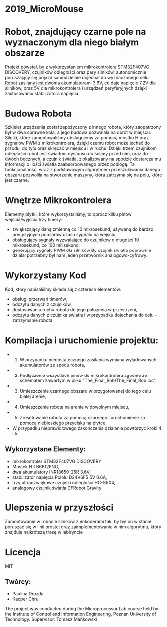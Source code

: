 # 2019_MicroMouse

# Robot, znajdujący czarne pole na wyznaczonym dla niego białym obszarze

Projekt powstał, by z wykorzystaniem mikrokontrolera STM32F407VG DISCOVERY, czujników odległości oraz pary silników, autonomicznie poruszający się pojazd samodzielnie dojechał do wyznaczonego celu.
Robot zasilany jest dwoma akumulatorami 3.6V, co daje napięcie 7.2V dla silników, oraz 5V dla mikrokontrolera i urządzeń peryferyjnych dzięki zastosowaniu stabilizatora napięcia.

# Budowa Robota
Szkielet urządzenia został zapożyczony z innego robota, który zaopatrzony był w dwa sprawne koła, a jego budowa pozwalała na obrót w miejscu.
Silniki, które zamontowaliśmy obsługujemy za pomocą mostku H oraz sygnałów PWM z mikrokontrolera, dzięki czemu robot może jechać do przodu, do tyłu oraz skręcać w miejscu i w ruchu.
Dzięki trzem czujnikom odległości robot jest świadom dystansu do ściany przed nim, oraz do dwóch bocznych, a czujnik światła, zlokalizowany na spodzie dostarcza mu informacji o ilości światła zaabsorbowanego przez podłogę.
Ta funkcjonalność, wraz z podstawowym algorytmem przeszukiwania danego obszaru pozwoliła na stworzenie maszyny, która zatrzyma się na polu, które jest czarne.

# Wnętrze Mikrokontrolera
Elementy płytki, które wykorzystaliśmy, to oprócz kilku pinów wejścia/wyjścia trzy timery:
- zwiększający daną zmienną co 10 mikrosekund, używaną do bardzo precyzyjnych pomiarów czasu sygnału na wejściu,
- obsługujący sygnały wyzwalające do czujników o długości 10 mikrosekund, co 100 milisekund,
- generujący sygnały PWM dla silników
By czujnik światła poprawnie działał potrzebny był nam jeden przetwornik analogowo-cyfrowy.

# Wykorzystany Kod
Kod, który napisaliśmy składa się z czterech elementów:
- obsługi przerwań timerów,
- odczytu danych z czujników,
- dostosowaniu ruchu robota do jego położenia w przestrzeni,
- odczytu danych z czujnika światła i w przypadku dojechania do celu - zatrzymanie robota

# Kompilacja i uruchomienie projektu:
- 1. W przypadku niedostatecznego zasilania wymiana wyładowanych akumulatorów ze spodu robota,
- 2. Podłączenie wszystkich pinów do mikrokontrolera zgodnie ze schematem zawartym w pliku "The_Final_Rob/The_Final_Rob.ioc",
- 3. Umieszczenie czarnego obszaru w przygotowanej do tego celu białej arenie,
- 4. Umieszczenie robota na arenie w dowolnym miejscu,
- 5. Zresetowanie robota za pomocą czarnego i uruchomienie za pomocą niebieskiego przycisku na płytce,
- W przypadku nieprawidłowego zakończenia działania powtórzyć kroki 4 i 5.

## Wykorzystane Elementy:
- mikrokontroler STM32F407VG DISCOVERY
- Mostek H TB6612FNG,
- dwa akumulatory INR18650-25R 3.6V,
- stabilizator napięcia Pololu D24V6F5 5V 0.6A,
- trzy ultradźwiękowe czujniki odległości HC-SR04,
- analogowy czujnik światła DFRobot Gravity

# Ulepszenia w przyszłości
Zamontowanie w robocie silników z enkoderami tak, by był on w stanie poruszać się w linii prostej oraz zaimplementowanie w nim algorytmu, który znajduje najkrótszą trasę w labiryncie

# Licencja
MIT

## Twórcy:
- Paulina Drozda
- Kacper Chrul

The project was conducted during the Microprocessor Lab course held by the Institute of Control and Information Engineering, Poznan University of Technology.
Supervisor: Tomasz Mańkowski

